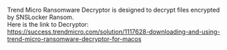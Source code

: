 Trend Micro Ransomware Decryptor is designed to decrypt files encrypted by SNSLocker Ransom.\
Here is the link to Decryptor:\
https://success.trendmicro.com/solution/1117628-downloading-and-using-trend-micro-ransomware-decryptor-for-macos
